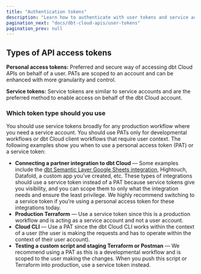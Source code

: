 ```yaml
---
title: "Authentication tokens"
description: "Learn how to authenticate with user tokens and service account tokens "
pagination_next: "docs/dbt-cloud-apis/user-tokens"
pagination_prev: null
---
```


<div className="grid--2-col">

<Card
    title="Personal access tokens"
    body="Learn about user tokens and how to use them to execute queries against the dbt Cloud API."
    link="/docs/dbt-cloud-apis/user-tokens"
    icon="dbt-bit"/>

<Card
    title="Service account tokens"
    body="Learn how to use service account tokens to securely authenticate with the dbt Cloud API for system-level integrations."
    link="/docs/dbt-cloud-apis/service-tokens"
    icon="dbt-bit"/>

</div>

## Types of API access tokens

**Personal access tokens:** Preferred and secure way of accessing dbt Cloud APIs on behalf of a user. PATs are scoped to an account and can be enhanced with more granularity and control. 

**Service tokens:** Service tokens are similar to service accounts and are the preferred method to enable access on behalf of the dbt Cloud account.

### Which token type should you use

You should use service tokens broadly for any production workflow where you need a service account. You should use PATs only for developmental workflows _or_ dbt Cloud client workflows that require user context. The following examples show you when to use a personal access token (PAT) or a service token: 

* **Connecting a partner integration to dbt Cloud** &mdash; Some examples include the [dbt Semantic Layer Google Sheets integration](/docs/cloud-integrations/avail-sl-integrations), Hightouch, Datafold, a custom app you’ve created, etc. These types of integrations should use a service token instead of a PAT because service tokens give you visibility, and you can scope them to only what the integration needs and ensure the least privilege. We highly recommend switching to a service token if you’re using a personal access token for these integrations today.
* **Production Terraform** &mdash; Use a service token since this is a production workflow and is acting as a service account and not a user account. 
* **Cloud CLI** &mdash; Use a PAT since the dbt Cloud CLI works within the context of a user (the user is making the requests and has to operate within the context of their user account).
* **Testing a custom script and staging Terraform or Postman** &mdash; We recommend using a PAT as this is a developmental workflow and is scoped to the user making the changes. When you push this script or Terraform into production, use a service token instead.
